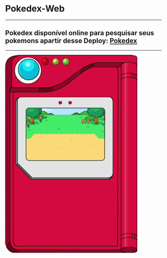 # Pokedex-Web
---
## Pokedex disponível online para pesquisar seus pokemons apartir desse Deploy: [Pokedex](https://jowcodesoftware.github.io/Pokedex-Web/)
---

<img src="images/pokedex.png">
